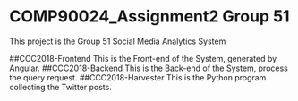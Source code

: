 # COMP90024_Assignment2 Group 51

This project is the Group 51 Social Media Analytics System

##CCC2018-Frontend 
This is the Front-end of the System, generated by Angular.
##CCC2018-Backend
This is the Back-end of the System, process the query request.
##CCC2018-Harvester
This is the Python program collecting the Twitter posts.

